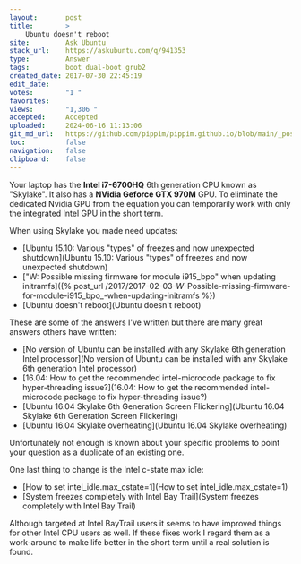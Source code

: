 ```yaml
---
layout:       post
title:        >
    Ubuntu doesn't reboot
site:         Ask Ubuntu
stack_url:    https://askubuntu.com/q/941353
type:         Answer
tags:         boot dual-boot grub2
created_date: 2017-07-30 22:45:19
edit_date:    
votes:        "1 "
favorites:    
views:        "1,306 "
accepted:     Accepted
uploaded:     2024-06-16 11:13:06
git_md_url:   https://github.com/pippim/pippim.github.io/blob/main/_posts/2017/2017-07-30-Ubuntu-doesn_t-reboot.md
toc:          false
navigation:   false
clipboard:    false
---
```


Your laptop has the **Intel i7-6700HQ** 6th generation CPU known as "Skylake". It also has a **NVidia Geforce GTX 970M** GPU. To eliminate the dedicated Nvidia GPU from the equation you can temporarily work with only the integrated Intel GPU in the short term.

When using Skylake you made need updates:

- [Ubuntu 15.10: Various &quot;types&quot; of freezes and now unexpected shutdown](Ubuntu 15.10: Various &quot;types&quot; of freezes and now unexpected shutdown)
- ["W: Possible missing firmware for module i915_bpo" when updating initramfs]({% post_url /2017/2017-02-03-_W_-Possible-missing-firmware-for-module-i915_bpo_-when-updating-initramfs %})
- [Ubuntu doesn&#39;t reboot](Ubuntu doesn&#39;t reboot)

These are some of the answers I've written but there are many great answers others have written:

- [No version of Ubuntu can be installed with any Skylake 6th generation Intel processor](No version of Ubuntu can be installed with any Skylake 6th generation Intel processor)
- [16.04: How to get the recommended intel-microcode package to fix hyper-threading issue?](16.04: How to get the recommended intel-microcode package to fix hyper-threading issue?)
- [Ubuntu 16.04 Skylake 6th Generation Screen Flickering](Ubuntu 16.04 Skylake 6th Generation Screen Flickering)
- [Ubuntu 16.04 Skylake overheating](Ubuntu 16.04 Skylake overheating)

Unfortunately not enough is known about your specific problems to point your question as a duplicate of an existing one.

One last thing to change is the Intel c-state max idle:

- [How to set intel_idle.max_cstate=1](How to set intel_idle.max_cstate=1)
- [System freezes completely with Intel Bay Trail](System freezes completely with Intel Bay Trail)

Although targeted at Intel BayTrail users it seems to have improved things for other Intel CPU users as well. If these fixes work I regard them as a work-around to make life better in the short term until a real solution is found.

